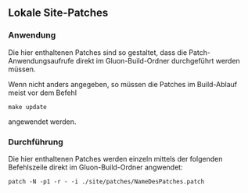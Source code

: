 ## Lokale Site-Patches

### Anwendung
Die hier enthaltenen Patches sind so gestaltet, dass die Patch-Anwendungsaufrufe direkt im Gluon-Build-Ordner durchgeführt werden müssen.

Wenn nicht anders angegeben, so müssen die Patches im Build-Ablauf meist vor dem Befehl

    make update
angewendet werden.


### Durchführung 
Die hier enthaltenen Patches werden einzeln mittels der folgenden Befehlszeile direkt im Gluon-Build-Ordner angwendet:

    patch -N -p1 -r - -i ./site/patches/NameDesPatches.patch
